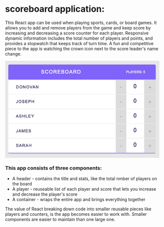 # scoreboard application:
This React app can be used when playing sports, cards, or board games.  It allows you to add and remove players from the game and keep score by increasing and decreasing a 
score counter for each player.  Responsive dynamic information includes the total number of players and points, and provides a stopwatch that keeps track of turn time.  A fun
and competitive piece to the app is watching the crown icon next to the score leader's name change. 

<img align="center" src="/img/logoimage.jpg" alt="github logo">

### This app consists of three components:
* A header - contains the title and stats, like the total nmber of players on the board
* A player - reuseable list of each player and score that lets you increase and decrease the player's score
* A container - wraps the entire app and brings everything together

The value of React breaking down code into smaller reusable pieces like players and counters, is the app becomes easier to work with.  Smaller components are easier to 
maintain than one large one.


